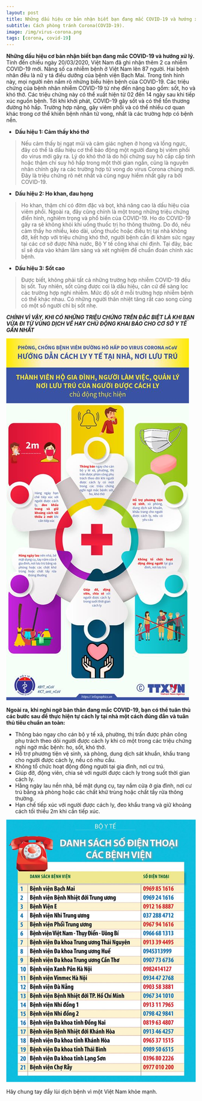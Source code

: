 ```yaml
---
layout: post
title: Những dấu hiệu cơ bản nhận biết bạn đang mắc COVID-19 và hướng xử lý..
subtitle: Cách phòng tránh Corona(COVID-19).
image: /img/virus-corona.png
tags: [corona, covid-19]
---
```


**Những dấu hiệu cơ bản nhận biết bạn đang mắc COVID-19 và hướng xử lý.**
 Tính đến chiều ngày 20/03/2020, Việt Nam đã ghi nhận thêm 2 ca nhiễm COVID-19 mới. Nâng số ca nhiễm bệnh ở Việt Nam lên 87 người.
 Hai bệnh nhân đều là nữ y tá điều dưỡng của bệnh viện Bạch Mai. Trong tình hình này, mọi người nên nắm rõ những biểu hiện bệnh của COVID-19.
 Các triệu chứng của bệnh nhân nhiễm COVID-19 từ nhẹ đến nặng bao gồm: sốt, ho và khó thở.
 Các triệu chứng này có thể xuất hiện từ 02 đến 14 ngày sau khi tiếp xúc nguồn bệnh.
 Tới khi khởi phát, COVID-19 gây sốt và có thể tổn thương đường hô hấp. 
 Trường hợp nặng, gây viêm phổi và có thể nhiều cơ quan khác trong cơ thể khiến bệnh nhân tử vong, nhất là các trường hợp có bệnh nền.
 
 - **Dấu hiệu 1: Cảm thấy khó thở**
 >Nếu cảm thấy bị ngạt mũi và cảm giác nghẹn ở họng và lồng ngực, 
 >đây có thể là dấu hiệu cơ thể báo động một người đang bị viêm phổi do virus mới gây ra. 
 >Lý do khó thở là do hội chứng suy hô cấp cấp tính hoặc thậm chí suy hô hấp trong một thời gian ngắn,
 >cũng là nguyên nhân chính gây ra các trường hợp tử vong do virus Corona chủng mới.
 >Đây là triệu chứng rõ nét nhất và cũng nguy hiểm nhất gây ra bởi COVID-19.
 
 - **Dấu hiệu 2: Ho khan, đau họng**
 >Ho khan, thậm chí có đờm đặc và bọt, khả năng cao là dấu hiệu của viêm phổi. 
 >Ngoài ra, đây cũng chính là một trong những triệu chứng điển hình, nghiêm trọng và phổ biến của COVID-19. 
 >Ho do COVID-19 gây ra sẽ không khỏi khi uống thuốc trị ho thông thường. 
 >Do đó, nếu cảm thấy ho nhiều, kéo dài, uống thuốc hoặc điều trị tại nhà không đỡ, kết hợp với triệu chứng khó thở,
 >người bệnh cần đi khám sức ngay tại các cơ sở được Nhà nước, 
 >Bộ Y tế công khai chỉ định. Tại đây, bác sĩ sẽ dựa vào khám lâm sàng và xét nghiệm để chuẩn đoán chính xác bệnh.
 
 - **Dấu hiệu 3: Sốt cao**
 >Được biết, không phải tất cả những trường hợp nhiễm COVID-19 đều bị sốt. 
 >Tuy nhiên, sốt cũng được coi là dấu hiệu, căn cứ để sàng lọc các trường hợp nghi nhiễm. 
 >Mức độ sốt ở mỗi trường hợp nhiễm bệnh có thể khác nhau. Có những người thân nhiệt tăng rất cao song cũng có một số người chỉ bị sốt nhẹ.
 
 **_CHÍNH VÌ VẬY, KHI CÓ NHỮNG TRIỆU CHỨNG TRÊN ĐẶC BIỆT LÀ KHI BẠN VỪA ĐI TỪ VÙNG DỊCH VỀ  HAY CHỦ ĐỘNG KHAI BÁO CHO CƠ SỞ Y TẾ GẦN NHẤT_**
 
 ![anh1](/img/19-3-1.jpg)
 
 
 **Ngoài ra, khi nghi ngờ bản thân đang mắc COVID-19, bạn có thể tuân thủ các bước sau để thực hiện tự cách ly tại nhà một cách đúng đắn và tuân thủ tiêu chuẩn an toàn:**
 
- Thông báo ngay cho cán bộ y tế xã, phường, thị trấn được phân công phụ trách theo dõi người được cách ly 
khi có một trong các triệu chứng nghi ngờ mắc bệnh: ho, sốt, khó thở.
- Hỗ trợ phương tiện vệ sinh, xà phòng, dung dịch sát khuẩn, khẩu trang cho người được cách ly, nếu có nhu cầu.
- Không tổ chức hoạt động đông người tại gia đình, nơi cư trú.
- Giúp đỡ, động viên, chia sẻ với người được cách ly trong suốt thời gian cách ly.
- Hằng ngày lau nền nhà, bề mặt dụng cụ, tay nắm cửa ở gia đình, nơi cư trú bằng xà phòng hoặc các chất khử trùng hoặc chất tẩy rửa thông thường.
- Hạn chế tiếp xúc với người được cách ly, đeo khẩu trang và giữ khoảng cách tối thiểu 2m khi cần tiếp xúc.

 ![anh2](/img/19-3-2.jpg)
 
 Hãy chung tay đẩy lùi dịch bệnh vì một Việt Nam khỏe mạnh.
